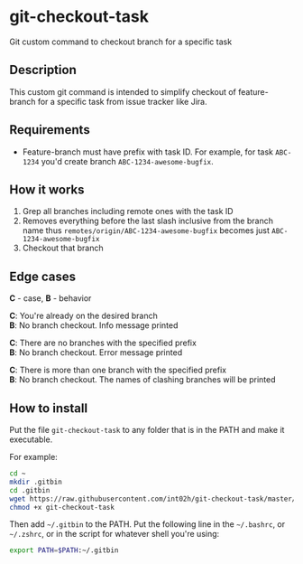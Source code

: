 # git-checkout-task

Git custom command to checkout branch for a specific task

## Description

This custom git command is intended to simplify checkout of feature-branch for a specific task from issue tracker like Jira.

## Requirements

- Feature-branch must have prefix with task ID.
  For example, for task `ABC-1234` you'd create branch `ABC-1234-awesome-bugfix`.

## How it works

1. Grep all branches including remote ones with the task ID
1. Removes everything before the last slash inclusive from the branch name thus `remotes/origin/ABC-1234-awesome-bugfix` becomes just `ABC-1234-awesome-bugfix`
1. Checkout that branch

## Edge cases

**C** - case, **B** - behavior

**C**: You're already on the desired branch  
**B**: No branch checkout. Info message printed

**C**: There are no branches with the specified prefix  
**B**: No branch checkout. Error message printed

**C**: There is more than one branch with the specified prefix  
**B**: No branch checkout. The names of clashing branches will be printed

## How to install

Put the file `git-checkout-task` to any folder that is in the PATH and make it executable.

For example:

```bash
cd ~
mkdir .gitbin
cd .gitbin
wget https://raw.githubusercontent.com/int02h/git-checkout-task/master/git-checkout-task
chmod +x git-checkout-task
```

Then add `~/.gitbin` to the PATH. Put the following line in the `~/.bashrc`, or `~/.zshrc`, or in the script for whatever shell you're using:

```bash
export PATH=$PATH:~/.gitbin
```